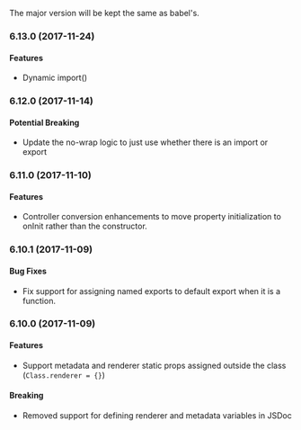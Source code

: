 
The major version will be kept the same as babel's.

### 6.13.0 (2017-11-24)

#### Features

* Dynamic import()

### 6.12.0 (2017-11-14)

#### Potential Breaking

* Update the no-wrap logic to just use whether there is an import or export

### 6.11.0 (2017-11-10)

#### Features

* Controller conversion enhancements to move property initialization to onInit rather than the constructor.

### 6.10.1 (2017-11-09)

#### Bug Fixes

* Fix support for assigning named exports to default export when it is a function.

### 6.10.0 (2017-11-09)

#### Features

* Support metadata and renderer static props assigned outside the class (`Class.renderer = {}`)

#### Breaking

* Removed support for defining renderer and metadata variables in JSDoc

